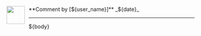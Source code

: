 <a href="${user_url}"><img src="${user_avatar}" align="left" width="48" height="48" hspace="10"></img></a> **Comment by [${user_name}]**
_${date}_

----

${body}
